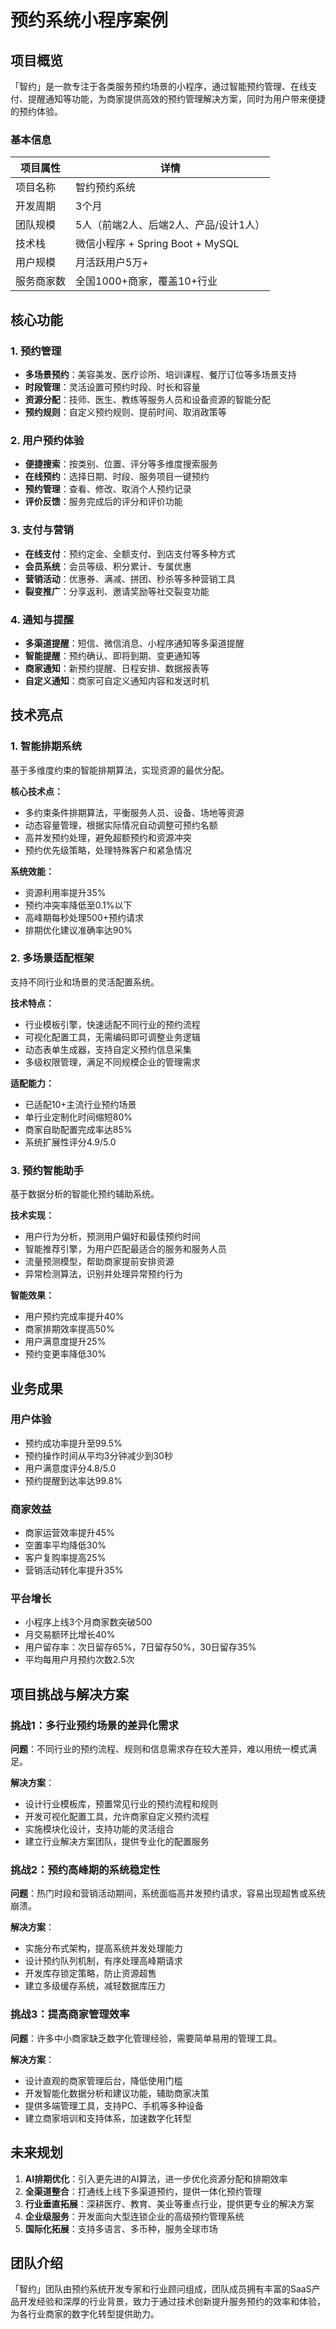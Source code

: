 # 预约系统小程序案例

## 项目概览

「智约」是一款专注于各类服务预约场景的小程序，通过智能预约管理、在线支付、提醒通知等功能，为商家提供高效的预约管理解决方案，同时为用户带来便捷的预约体验。

### 基本信息

| 项目属性 | 详情 |
| --- | --- |
| 项目名称 | 智约预约系统 |
| 开发周期 | 3个月 |
| 团队规模 | 5人（前端2人、后端2人、产品/设计1人） |
| 技术栈 | 微信小程序 + Spring Boot + MySQL |
| 用户规模 | 月活跃用户5万+ |
| 服务商家数 | 全国1000+商家，覆盖10+行业 |

## 核心功能

### 1. 预约管理

- **多场景预约**：美容美发、医疗诊所、培训课程、餐厅订位等多场景支持
- **时段管理**：灵活设置可预约时段、时长和容量
- **资源分配**：技师、医生、教练等服务人员和设备资源的智能分配
- **预约规则**：自定义预约规则、提前时间、取消政策等

### 2. 用户预约体验

- **便捷搜索**：按类别、位置、评分等多维度搜索服务
- **在线预约**：选择日期、时段、服务项目一键预约
- **预约管理**：查看、修改、取消个人预约记录
- **评价反馈**：服务完成后的评分和评价功能

### 3. 支付与营销

- **在线支付**：预约定金、全额支付、到店支付等多种方式
- **会员系统**：会员等级、积分累计、专属优惠
- **营销活动**：优惠券、满减、拼团、秒杀等多种营销工具
- **裂变推广**：分享返利、邀请奖励等社交裂变功能

### 4. 通知与提醒

- **多渠道提醒**：短信、微信消息、小程序通知等多渠道提醒
- **智能提醒**：预约确认、即将到期、变更通知等
- **商家通知**：新预约提醒、日程安排、数据报表等
- **自定义通知**：商家可自定义通知内容和发送时机

## 技术亮点

### 1. 智能排期系统

基于多维度约束的智能排期算法，实现资源的最优分配。

**核心技术点：**

- 多约束条件排期算法，平衡服务人员、设备、场地等资源
- 动态容量管理，根据实际情况自动调整可预约名额
- 高并发预约处理，避免超额预约和资源冲突
- 预约优先级策略，处理特殊客户和紧急情况

**系统效能：**

- 资源利用率提升35%
- 预约冲突率降低至0.1%以下
- 高峰期每秒处理500+预约请求
- 排期优化建议准确率达90%

### 2. 多场景适配框架

支持不同行业和场景的灵活配置系统。

**技术特点：**

- 行业模板引擎，快速适配不同行业的预约流程
- 可视化配置工具，无需编码即可调整业务逻辑
- 动态表单生成器，支持自定义预约信息采集
- 多级权限管理，满足不同规模企业的管理需求

**适配能力：**

- 已适配10+主流行业预约场景
- 单行业定制化时间缩短80%
- 商家自助配置完成率达85%
- 系统扩展性评分4.9/5.0

### 3. 预约智能助手

基于数据分析的智能化预约辅助系统。

**技术实现：**

- 用户行为分析，预测用户偏好和最佳预约时间
- 智能推荐引擎，为用户匹配最适合的服务和服务人员
- 流量预测模型，帮助商家提前安排资源
- 异常检测算法，识别并处理异常预约行为

**智能效果：**

- 用户预约完成率提升40%
- 商家排期效率提高50%
- 用户满意度提升25%
- 预约变更率降低30%

## 业务成果

### 用户体验

- 预约成功率提升至99.5%
- 预约操作时间从平均3分钟减少到30秒
- 用户满意度评分4.8/5.0
- 预约提醒到达率达99.8%

### 商家效益

- 商家运营效率提升45%
- 空置率平均降低30%
- 客户复购率提高25%
- 营销活动转化率提升35%

### 平台增长

- 小程序上线3个月商家数突破500
- 月交易额环比增长40%
- 用户留存率：次日留存65%，7日留存50%，30日留存35%
- 平均每用户月预约次数2.5次

## 项目挑战与解决方案

### 挑战1：多行业预约场景的差异化需求

**问题**：不同行业的预约流程、规则和信息需求存在较大差异，难以用统一模式满足。

**解决方案**：
- 设计行业模板库，预置常见行业的预约流程和规则
- 开发可视化配置工具，允许商家自定义预约流程
- 实施模块化设计，支持功能的灵活组合
- 建立行业解决方案团队，提供专业化的配置服务

### 挑战2：预约高峰期的系统稳定性

**问题**：热门时段和营销活动期间，系统面临高并发预约请求，容易出现超售或系统崩溃。

**解决方案**：
- 实施分布式架构，提高系统并发处理能力
- 设计预约队列机制，有序处理高峰期请求
- 开发库存锁定策略，防止资源超售
- 建立多级缓存系统，减轻数据库压力

### 挑战3：提高商家管理效率

**问题**：许多中小商家缺乏数字化管理经验，需要简单易用的管理工具。

**解决方案**：
- 设计直观的商家管理后台，降低使用门槛
- 开发智能化数据分析和建议功能，辅助商家决策
- 提供多端管理工具，支持PC、手机等多种设备
- 建立商家培训和支持体系，加速数字化转型

## 未来规划

1. **AI排期优化**：引入更先进的AI算法，进一步优化资源分配和排期效率
2. **全渠道整合**：打通线上线下多渠道预约，提供一体化预约管理
3. **行业垂直拓展**：深耕医疗、教育、美业等重点行业，提供更专业的解决方案
4. **企业级服务**：开发面向大型连锁企业的高级预约管理系统
5. **国际化拓展**：支持多语言、多币种，服务全球市场

## 团队介绍

「智约」团队由预约系统开发专家和行业顾问组成，团队成员拥有丰富的SaaS产品开发经验和深厚的行业背景，致力于通过技术创新提升服务预约的效率和体验，为各行业商家的数字化转型提供助力。

